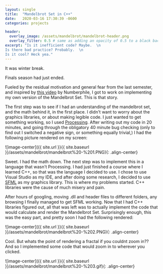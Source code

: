 ```yaml
---
layout: single
title:  "Mandelbrot Set in C++"
date:   2020-03-16 17:30:39 -0600
categories: projects

header:
  overlay_image: /assets/mandelbrot/mandelbrot-header.png
  overlay_filter: 0.5 # same as adding an opacity of 0.5 to a black background
excerpt: "Is it inefficient code? Maybe.  \n
Is there bad practice? Probably.  \n
Is it cool? Heck yea."
---
```


It was winter break.

Finals season had just ended.

Fueled by the residual motivation and general fear from the last semester, and inspired by [this video](https://www.youtube.com/watch?v=NGMRB4O922I) by Numberphile, I got to work on implementing my own version of the Mandelbrot Set. This is that story.

The first step was to see if I had an understanding of the mandelbrot set, and the math behind it, in the first place. I didn't want to worry about the graphics libraries, or about making legible code. I just wanted to get something working, so I used [Processing](https://processing.org/). After writing out my code in 20 minutes, and going through the obligatory 40 minute bug checking (only to find out I switched a negative sign, or something equally trivial,) I had the following picture rendered on my screen:

![image-center]({{ site.url }}{{ site.baseurl }}/assets/mandelbrot/mandelbrot%20-%201.PNG){: .align-center}

Sweet. I had the math down. The next step was to implement this in a language that wasn't Processing. I had just finished a course where I learned C++, so that was the language I decided to use. I chose to use Visual Studio as my IDE, and after doing some research, I decided to use [SFML](https://www.sfml-dev.org/) as my graphics library. This is where my problems started. C++ libraries were the cause of much misery and pain.

After hours of googling, moving .dll and header files to different folders, any browsing I finally managed to get SFML working. Now that I had C++ libraries figured out, all that was left was to actually implement the code that would calculate and render the Mandelbrot Set. Surprisingly enough, this was the easy part, and pretty soon I had the following rendered:

![image-center]({{ site.url }}{{ site.baseurl }}/assets/mandelbrot/mandelbrot%20-%202.PNG){: .align-center}

Cool. But whats the point of rendering a fractal if you couldnt zoom in?? And so I implemented some code that would zoom in to wherever you clicked. 

![image-center]({{ site.url }}{{ site.baseurl }}/assets/mandelbrot/mandelbrot%20-%203.gif){: .align-center}
